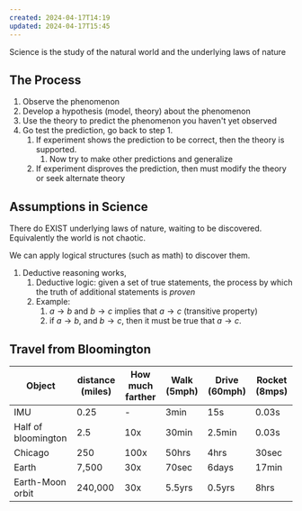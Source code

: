 ```yaml
---
created: 2024-04-17T14:19
updated: 2024-04-17T15:45
---
```


Science is the study of the natural world and the underlying laws of nature
## The Process
1. Observe the phenomenon
2. Develop a hypothesis (model, theory) about the phenomenon
3. Use the theory to predict the phenomenon you haven't yet observed
4. Go test the prediction, go back to step 1.
	1. If experiment shows the prediction to be correct, then the theory is supported.
		1. Now try to make other predictions and generalize
	2. If experiment disproves the prediction, then must modify the theory or seek alternate theory

## Assumptions in Science
There do EXIST underlying laws of nature, waiting to be discovered. Equivalently the world is not chaotic.

We can apply logical structures (such as math) to discover them.

1. Deductive reasoning works,
	1. Deductive logic: given a set of true statements, the process by which the truth of additional statements is *proven*
	2. Example:
		1. $a \rightarrow  b$ and $b \rightarrow c$ implies that $a \rightarrow  c$ (transitive property)
		2. if $a \rightarrow b$, and $b \rightarrow c$, then it must be true that $a \rightarrow c$.

## Travel from Bloomington
| Object              | distance (miles) | How much farther | Walk (5mph) | Drive (60mph) | Rocket (8mps) |
| ------------------- | ---------------- | ---------------- | ----------- | ------------- | ------------- |
| IMU                 | 0.25             | -                | 3min        | 15s           | 0.03s         |
| Half of bloomington | 2.5              | 10x              | 30min       | 2.5min        | 0.03s         |
| Chicago             | 250              | 100x             | 50hrs       | 4hrs          | 30sec         |
| Earth               | 7,500            | 30x              | 70sec       | 6days         | 17min         |
| Earth-Moon orbit    | 240,000          | 30x              | 5.5yrs      | 0.5yrs        | 8hrs          |
